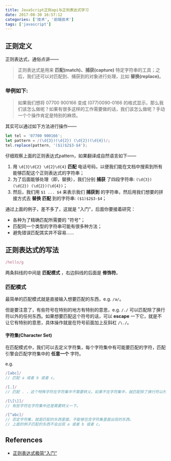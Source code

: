 ```yaml
---
title: JavaScript正则api与正则表达式学习
date: 2017-08-30 16:57:12
categories: ['技术', '前端技术']
tags: ['javascript']
---
```


## 正则定义

正则表达式，通俗点讲——

> 正则表达式是用来 **匹配(match)、捕获(capture)** 特定字符串的工具；之后，我们还可以对匹配到、捕获到的对象进行处理，比如 **替换(replace)**。

### 举例如下:

> 如果我们想将 07700 900166 变成 (077)0090-0166 的格式显示，那么我们该怎么做呢？如果有很多这样的工作需要做的话，我们该怎么做呢？手动一个个操作肯定是特别的麻烦。

其实可以通过如下方法进行操作——

```js
let tel = '07700 900166';
let pattern = /(\d{3})(\d{2}) (\d{2})(\d{4})/;
tel.replace(pattern, '($1)$2$3-$4');
```

仔细观察上面的正则表达式pattern，如果翻译成自然语言如下——

1. 用 `\d{3}\d{2} \d{2}\d{4}` **匹配** 电话号码，以便我们能在文档中搜索到所有能够匹配这个正则表达式的字符串；
2. 为了后面能够处理（即，替换），我们分别 **捕获** 了四段字符串: `(\d{3})(\d{2}) (\d{2})(\d{4})`；
3. 然后，我们用 `$1 ... $4` 来表示我们 **捕获到** 的字符串，然后用我们想要的拼接方式去 **替换** **匹配** 到的字符串: `($1)$2$3-$4`；

通过上面的例子，差不多了，这就是 "入门"，后面你要接着研究：

- 各种为了精确匹配所需要的 "符号"；
- 匹配同一个类型的字符串可能有很多种方法；
- 避免错误匹配其实并不容易……

<!-- more -->

## 正则表达式的写法

```js
/hello/g
```

两条斜线的中间是 **匹配模式** ，右边斜线的后面是 **修饰符**。

### 匹配模式

最简单的匹配模式就是直接输入想要匹配的东西，e.g. `/a/`。

但是要注意了，有些符号在特别的地方有特别的意思，e.g. `/./` 可以匹配除了换行符以外的任何东西。如果想要匹配这个符号的话，可以 **escape** 一下它，就是不让它有特别的意思，具体操作就是在符号前面加上反斜杠 `/\./`。

#### 字符集(Character Set)

在匹配模式中，我们可以去定义字符集，每个字符集中有可能要匹配的字符，匹配引擎会匹配字符集中的 **任意一个** 字符。

e.g.

```js
/[abc]/
// 匹配 a 或者 b 或者 c。

/[.]/
// 匹配 . ，这个特殊字符在字符集中不需要转义。如果不在字符集中，就匹配除了换行符以外的任何东西。

/[\[\]]/
// 有些字符在字符集中还是需要转义一下。

/[^abc]/
// 否定字符集，就是匹配的东西里面，不能够包含字符集里面出现的东西。
// 上面的例子匹配的东西不会出现 a 或者 b 或者 c。
```

## References

- [正则表达式极简“入门”](http://lixiaolai.com/2016/07/19/makecs-regular-expression/)
